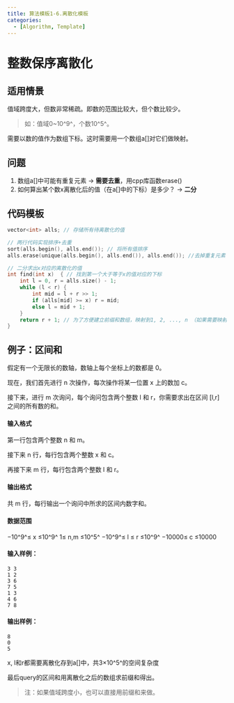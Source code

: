 ```yaml
---
title: 算法模板1-6.离散化模板
categories:
  - [Algorithm, Template]
---
```


# 整数保序离散化

## 适用情景

值域跨度大，但数非常稀疏。即数的范围比较大，但个数比较少。

> 如：值域0~10^9^，个数10^5^。

需要以数的值作为数组下标。这时需要用一个数组a[]对它们做映射。

## 问题

1. 数组a[]中可能有重复元素 -> **需要去重**，用cpp库函数erase()
2. 如何算出某个数x离散化后的值（在a[]中的下标）是多少？ -> **二分**

## 代码模板

```cpp
vector<int> alls; // 存储所有待离散化的值

// 两行代码实现排序+去重
sort(alls.begin(), alls.end()); // 将所有值排序
alls.erase(unique(alls.begin(), alls.end()), alls.end()); //去掉重复元素（unique把所有不重复元素放到数组最前面，并返回这一段元素的尾端点的后一个端点，然后就可以用erase把这个端点到整个数组的尾端点这一段，即多余的重复元素删掉）

// 二分求出x对应的离散化的值
int find(int x)  { // 找到第一个大于等于x的值对应的下标
    int l = 0, r = alls.size() - 1;
    while (l < r) {
        int mid = l + r >> 1;
        if (alls[mid] >= x) r = mid;
        else l = mid + 1;
    }
    return r + 1; // 为了方便建立前缀和数组，映射到1, 2, ..., n （如果需要映射到0, 1, ..., n - 1，return r即可）
}
```

## 例子：区间和

假定有一个无限长的数轴，数轴上每个坐标上的数都是 0。

现在，我们首先进行 n 次操作，每次操作将某一位置 x 上的数加 c。

接下来，进行 m 次询问，每个询问包含两个整数 l 和 r，你需要求出在区间 [l,r] 之间的所有数的和。

#### 输入格式

第一行包含两个整数 n 和 m。

接下来 n 行，每行包含两个整数 x 和 c。

再接下来 m 行，每行包含两个整数 l 和 r。

#### 输出格式

共 m 行，每行输出一个询问中所求的区间内数字和。

#### 数据范围

−10^9^≤ x ≤10^9^
1≤ n,m ≤10^5^
−10^9^≤ l ≤ r ≤10^9^
−10000≤ c ≤10000

#### 输入样例：

```
3 3
1 2
3 6
7 5
1 3
4 6
7 8
```

#### 输出样例：

```
8
0
5
```

x, l和r都需要离散化存到a[]中，共3×10^5^的空间复杂度

最后query的区间和用离散化之后的数组求前缀和得出。

> 注：如果值域跨度小，也可以直接用前缀和来做。